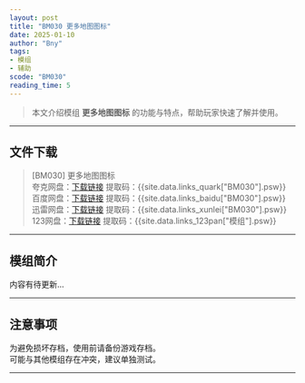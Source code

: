 ```yaml
---
layout: post
title: "BM030 更多地图图标"
date: 2025-01-10
author: "Bny"
tags: 
- 模组
- 辅助
scode: "BM030"
reading_time: 5
---
```


> 本文介绍模组 **更多地图图标** 的功能与特点，帮助玩家快速了解并使用。

---

## 文件下载

> [BM030] 更多地图图标  
夸克网盘：[下载链接]({{site.data.links_quark["BM030"].url}}) 提取码：{{site.data.links_quark["BM030"].psw}}  
百度网盘：[下载链接]({{site.data.links_baidu["BM030"].url}}) 提取码：{{site.data.links_baidu["BM030"].psw}}  
迅雷网盘：[下载链接]({{site.data.links_xunlei["BM030"].url}}) 提取码：{{site.data.links_xunlei["BM030"].psw}}  
123网盘：[下载链接]({{site.data.links_123pan["模组"].url}}) 提取码：{{site.data.links_123pan["模组"].psw}}  

---

## 模组简介

>  
内容有待更新...  

---

## 注意事项

>  
为避免损坏存档，使用前请备份游戏存档。  
可能与其他模组存在冲突，建议单独测试。  

---

